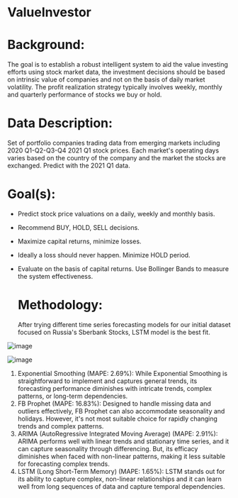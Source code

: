 # ValueInvestor 

# Background:

The goal is to establish a robust intelligent system to aid the value investing efforts using stock market data, the investment decisions should be based on intrinsic value of companies and not on the basis of daily market volatility. The profit realization strategy typically involves weekly, monthly and quarterly performance of stocks we buy or hold.

# Data Description:

Set of portfolio companies trading data from emerging markets including 2020 Q1-Q2-Q3-Q4 2021 Q1 stock prices. Each market's operating days varies based on the country of the company and the market the stocks are exchanged. Predict with the 2021 Q1 data.

# Goal(s):

* Predict stock price valuations on a daily, weekly and monthly basis.
* Recommend BUY, HOLD, SELL decisions.
* Maximize capital returns, minimize losses.
* Ideally a loss should never happen. Minimize HOLD period.
* Evaluate on the basis of capital returns. Use Bollinger Bands to measure the system effectiveness.

  # Methodology:

  After trying different time series forecasting models for our initial dataset focused on Russia's Sberbank Stocks, LSTM model is the best fit.

 ![image](https://github.com/53KIbGcAqz0Gokmj/DeYOPOp5UPd8ZajM/assets/143815258/31425613-e0e3-4790-9c48-666d5fb10ebe)

 ![image](https://github.com/53KIbGcAqz0Gokmj/DeYOPOp5UPd8ZajM/assets/143815258/e6269803-319c-4ea8-9df8-cef6ab5b2ef2)

1. Exponential Smoothing (MAPE: 2.69%): While Exponential Smoothing is straightforward to implement and captures general trends, its forecasting performance diminishes with intricate trends, complex patterns, or long-term dependencies.
2. FB Prophet (MAPE: 16.83%): Designed to handle missing data and outliers effectively, FB Prophet can also accommodate seasonality and holidays. However, it's not most suitable choice for rapidly changing trends and complex patterns.
3. ARIMA (AutoRegressive Integrated Moving Average) (MAPE: 2.91%): ARIMA performs well with linear trends and stationary time series, and it can capture seasonality through differencing. But, its efficacy diminishes when faced with non-linear patterns, making it less suitable for forecasting complex trends.
4. LSTM (Long Short-Term Memory) (MAPE: 1.65%): LSTM stands out for its ability to capture complex, non-linear relationships and it can learn well from long sequences of data and capture temporal dependencies.
